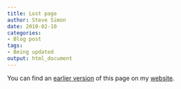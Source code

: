 ```yaml
---
title: Lost page
author: Steve Simon
date: 2010-02-10
categories:
- Blog post
tags:
- Being updated
output: html_document
---
```


You can find an [earlier version][sim1] of this page on my [website][sim2].

[sim1]: http://www.pmean.com/10/SurveyLibrarians.html
[sim2]: http://www.pmean.com
